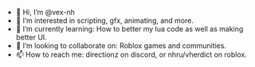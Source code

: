 - 👋 Hi, I’m @vex-nh
- 👀 I’m interested in scripting, gfx, animating, and more.
- 🌱 I’m currently learning: How to better my lua code as well as making better UI.
- 💞️ I’m looking to collaborate on: Roblox games and communities.
- 📫 How to reach me: directionz on discord, or nhru/vherdict on roblox.
